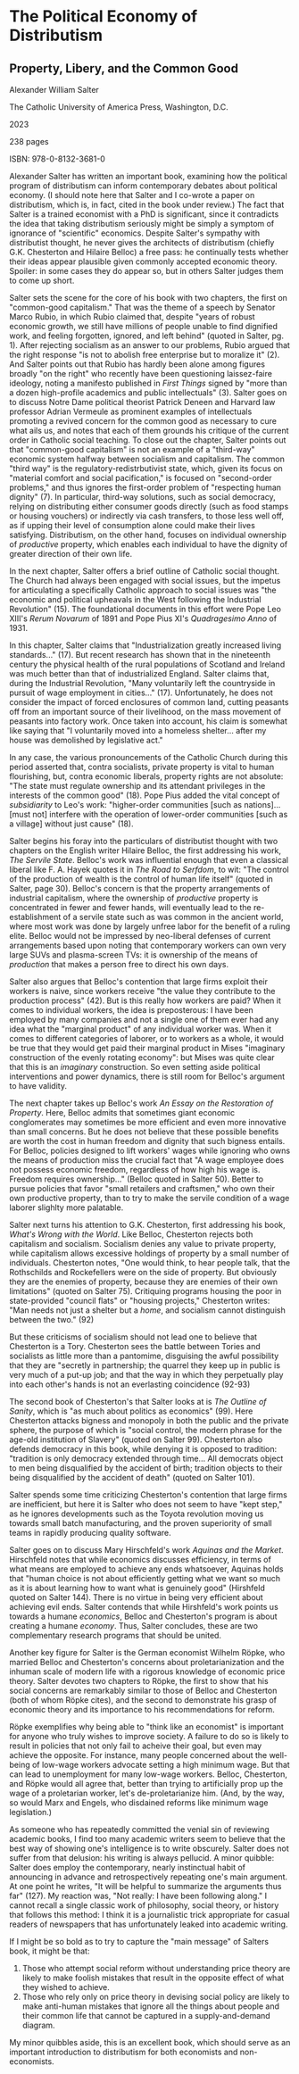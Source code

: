 # The Political Economy of Distributism

## Property, Libery, and the Common Good

Alexander William Salter

The Catholic University of America Press, Washington, D.C.

2023

238 pages

ISBN: 978-0-8132-3681-0

Alexander Salter has written an important book, examining how the political program of distributism can inform
contemporary debates about political economy.
(I should note here that Salter and I co-wrote a paper on distributism, which is, in fact, cited in the book under review.)
The fact that Salter is a trained economist with a PhD is significant,
since it contradicts the idea that taking distributism seriously might be simply a symptom of ignorance of
"scientific" economics.
Despite Salter's sympathy with distributist thought, he never gives the architects of
distributism (chiefly G.K. Chesterton and Hilaire Belloc) a free pass: he continually tests whether their ideas appear
plausible given commonly accepted economic theory. Spoiler: in some cases they do appear so, but in others
Salter judges them to come up short.

Salter sets the scene for the core of his book with two chapters, the first on "common-good capitalism." That was the
theme of a speech by Senator Marco Rubio, in which Rubio claimed that, despite "years of robust economic growth, we still
have millions of people unable to find dignified work, and feeling forgotten, ignored, and left behind" (quoted
in Salter, pg. 1). After rejecting socialism as an answer to our problems, Rubio argued that the right response "is not
to abolish free enterprise but to moralize it" (2). And Salter points out that Rubio has hardly been alone among figures
broadly "on the right" who recently have been questioning laissez-faire ideology, noting a manifesto published in
*First Things* signed by "more than a dozen high-profile academics and public intellectuals" (3). Salter goes on to
discuss Notre Dame political theorist Patrick Deneen and Harvard law professor Adrian Vermeule as prominent examples of
intellectuals promoting a revived concern for the common good as necessary to cure what ails us, and notes that each of
them grounds his critique of the current order in Catholic social teaching. To close out the chapter, Salter points
out that "common-good capitalism" is not an example of a "third-way" economic system halfway between socialism and
capitalism. The common "third way" is the regulatory-redistrbutivist state, which, given its focus on "material comfort
and social pacification," is focused on "second-order problems," and thus ignores the first-order problem of "respecting
human dignity" (7). In particular, third-way solutions, such as social democracy, relying on distributing either
consumer goods directly (such as food stamps or housing vouchers) or indirectly via cash transfers, to those less well
off, as if upping their level of consumption alone could make their lives satisfying. Distributism, on the other hand,
focuses on individual ownership of *productive* property, which enables each individual to have the
dignity of greater direction of their own life.

In the next chapter, Salter offers a brief outline of Catholic social thought. The Church had always been engaged with
social issues, but the impetus for articulating a specifically Catholic approach to social issues was "the economic and
political upheavals in the West following the Industrial Revolution" (15). The foundational documents in this effort
were Pope Leo XIII's *Rerum Novarum* of 1891 and Pope Pius XI's *Quadragesimo Anno* of 1931.

In this chapter, Salter claims that "Industrialization greatly increased living standards..." (17). But recent research has shown that
in the nineteenth century the physical health of the rural populations of Scotland and Ireland was much better than that
of industrialized England.
Salter claims that, during the Industrial Revolution,
"Many voluntarily left the countryside in pursuit of wage employment in cities..." (17).
Unfortunately, he does not consider the impact of forced enclosures of common land,
cutting peasants off from an important source of their livelihood, on the mass movement of peasants into factory work.
Once taken into account, his claim is somewhat like saying that
"I voluntarily moved into a homeless shelter... after my house was demolished by legislative
act."

In any case, the various pronouncements of the Catholic Church during this period asserted that, contra socialists,
private property is vital to human flourishing, but, contra economic liberals, property rights are not absolute: "The
state must regulate ownership and its attendant privileges in the interests of the common good" (18). Pope Pius added
the vital concept of *subsidiarity* to Leo's work: "higher-order communities [such as nations]...[must not] interfere
with the operation of lower-order communities [such as a village] without just cause" (18).

Salter begins his foray into the particulars of distributist thought with two chapters on the English writer Hilaire
Belloc, the first addressing his work, *The Servile State*. Belloc's work was influential enough that even a classical
liberal like F. A. Hayek quotes it in *The Road to Serfdom*, to wit: "The control of the production of wealth is the
control of human life itself" (quoted in Salter, page 30). Belloc's concern is that the property arrangements of
industrial capitalism, where the ownership of *productive* property is concentrated in fewer and fewer hands, will
eventually lead to the re-establishment of a servile state such as was common in the ancient world, where most work was
done by largely unfree labor for the benefit of a ruling elite. Belloc would not be impressed by neo-liberal defenses of
current arrangements based upon noting that contemporary workers can own very large SUVs and plasma-screen TVs: it is
ownership of the means of *production* that makes a person free to direct his own days.

Salter also argues that Belloc's contention that large firms exploit their workers is naive, since workers receive
"the value they contribute to the production process" (42). But is this really how workers are paid?
When it comes to individual workers, the idea is preposterous: I have
been employed by many companies and not a single one of them ever had any idea what the "marginal product" of any individual
worker was. When it comes to different categories of laborer, or to workers as a whole, it would be true that they would get paid
their marginal product in Mises "imaginary construction of the evenly rotating economy": but Mises was quite clear that
this is an *imaginary* construction. So even setting aside political interventions and power dynamics, there is still
room for Belloc's argument to have validity. 

The next chapter takes up Belloc's work *An Essay on the Restoration of Property*. Here, Belloc admits that sometimes
giant economic conglomerates may sometimes be more efficient and even more innovative than small concerns. But he does
not believe that these possible benefits are worth the cost in human freedom and dignity that such bigness entails.
For Belloc, policies designed to lift workers' wages while ignoring who owns the means of production
miss the crucial fact that "A wage employee does not possess
economic freedom, regardless of how high his wage is. Freedom requires ownership..." (Belloc quoted in Salter 50).
Better to pursue policies that favor "small retailers and craftsmen," who own their own productive property, than to try
to make the servile condition of a wage laborer slighlty more palatable.

Salter next turns his attention to G.K. Chesterton, first addressing his book, *What's Wrong with the World*. Like
Belloc, Chesterton rejects both capitalism and socialism. Socialism denies any value to private property, while
capitalism allows excessive holdings of property by a small number of individuals.
Chesterton notes, "One would think, to hear people talk, that the
Rothschilds and Rockefellers were on the side of property. But obviously they are the enemies of property, because they are
enemies of their own limitations" (quoted on Salter 75).
Critiquing programs housing the poor in state-provided "council flats" or "housing projects," Chesterton writes:
"Man needs not just a shelter but a *home*, and socialism cannot distinguish between the two." (92)

But these criticisms of socialism should not lead one to believe that Chesterton is a Tory.
Chesterton sees the battle between Tories and socialists as little more than a pantomime, disguising the awful
possibility that they are "secretly in partnership; the quarrel they keep up in public is very much of a put-up job; and
that the way in which they perpetually play into each other's hands is not an everlasting coincidence (92-93)

The second book of Chesterton's that Salter looks at is *The Outline of Sanity*, which is "as much about politics as
economics" (99). Here Chesterton attacks bigness and monopoly in both the public and the private sphere, the purpose of
which is "social control, the modern phrase for the age-old institution of Slavery" (quoted on Salter 99). Chesterton
also defends democracy in this book, while denying it is opposed to tradition: "tradition is only democracy extended
through time... All democrats object to men being disqualified by the accident of birth; tradition objects to their
being disqualified by the accident of death" (quoted on Salter 101).

Salter spends some time criticizing Chesterton's contention that large firms are inefficient, but here it is Salter who
does not seem to have "kept step," as he ignores developments such as
the Toyota revolution moving us towards small batch manufacturing,
and the proven superiority of small teams in rapidly producing quality software.


Salter goes on to discuss Mary Hirschfeld's work *Aquinas and the Market*. Hirschfeld notes that while economics
discusses efficiency, in terms of what means are employed to achieve any ends whatsoever, Aquinas holds that "human choice
is not about efficiently getting what we want so much as it is about learning how to want what is genuinely good" (Hirshfeld quoted on Salter 144).
There is no virtue in being very efficient about achieving evil ends. Salter contends that
while Hirshfeld's work points us towards a humane *economics*, Belloc and Chesterton's program is about creating a
humane *economy*. Thus, Salter concludes, these are two complementary research programs that should be united.

Another key figure for Salter is the German economist Wilhelm Röpke, who married Belloc and Chesterton's concerns about
proletarianization and the inhuman scale of modern life with a rigorous knowledge of economic price theory. Salter devotes
two chapters to Röpke, the first to show that his social concerns are remarkably similar to those of Belloc and
Chesterton (both of whom Röpke cites), and the second to demonstrate his grasp of economic theory and its importance to
his recommendations for reform.

Röpke exemplifies why
being able to "think like an economist" is important for anyone who truly wishes to improve society. A failure to do so
is likely to result in policies that not only fail to acheive their goal, but even may achieve the opposite. For
instance, many people concerned about the well-being of low-wage workers advocate setting a high minimum wage.
But that can lead to unemployment for many low-wage workers.
Belloc, Chesterton, and Röpke would all
agree that, better than trying to artificially prop up the wage of a proletarian worker, let's de-proletarianize him.
(And, by the way, so would Marx and Engels, who disdained reforms like minimum wage legislation.)

As someone who has repeatedly committed the venial sin of reviewing academic books, I find too many academic writers
seem to believe that the best way of showing one's intelligence is to write obscurely. Salter does not suffer from that
delusion: his writing is always pellucid. A minor quibble: Salter does employ the contemporary, nearly instinctual habit
of announcing in advance and retrospectively repeating one's main argument. At one point he writes, "It will be helpful
to summarize the arguments thus far" (127). My reaction was, "Not really: I have been following along." I cannot recall
a single classic work of philosophy, social theory, or history that follows this method: I think it is a journalistic
trick appropriate for casual readers of newspapers that has unfortunately leaked into academic writing.


If I might be so bold as to try to capture the "main message" of Salters book, it might be that:

1. Those who attempt social reform without understanding price theory are likely to make foolish mistakes that result in
   the opposite effect of what they wished to achieve.
2. Those who rely only on price theory in devising social policy are likely to make anti-human mistakes that ignore all
   the things about people and their common life that cannot be captured in a supply-and-demand diagram.

My minor quibbles aside, this is an excellent book, which should serve as an important introduction to distributism
for both economists and non-economists.
